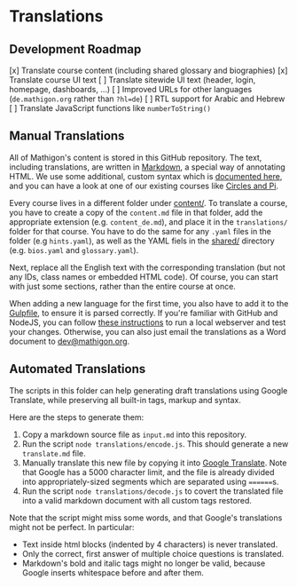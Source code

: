 # Translations

## Development Roadmap

[x] Translate course content (including shared glossary and biographies)
[x] Translate course UI text
[ ] Translate sitewide UI text (header, login, homepage, dashboards, …)
[ ] Improved URLs for other languages (`de.mathigon.org` rather than `?hl=de`)
[ ] RTL support for Arabic and Hebrew
[ ] Translate JavaScript functions like `numberToString()`

## Manual Translations

All of Mathigon's content is stored in this GitHub repository. The text, including translations, are written in [Markdown](https://github.com/adam-p/markdown-here/wiki/Markdown-Cheatsheet), a special way of annotating HTML. We use some additional, custom syntax which is [documented here](https://mathigon.io/markdown), and you can have a look at one of our existing courses like [Circles and Pi](https://raw.githubusercontent.com/mathigon/textbooks/master/content/circles-and-pi/content.md).

Every course lives in a different folder under [content/](https://github.com/mathigon/textbooks/tree/master/content). To translate a course, you have to create a copy of the `content.md` file in that folder, add the appropriate extension (e.g. `content_de.md`), and place it in the `translations/` folder for that course. You have to do the same for any `.yaml` files in the folder (e.g `hints.yaml`), as well as the YAML fiels in the [shared/](https://github.com/mathigon/textbooks/tree/master/content/shared) directory (e.g. `bios.yaml` and `glossary.yaml`).

Next, replace all the English text with the corresponding translation (but not any IDs, class names or embedded HTML code). Of course, you can start with just some sections, rather than the entire course at once.

When adding a new language for the first time, you also have to add it to the [Gulpfile](https://github.com/mathigon/textbooks/blob/master/gulpfile.js#L20), to ensure it is parsed correctly. If you're familiar with GitHub and NodeJS, you can follow [these instructions](https://github.com/mathigon/textbooks/blob/master/README.md) to run a local webserver and test your changes. Otherwise, you can also just email the translations as a Word document to dev@mathigon.org.

## Automated Translations

The scripts in this folder can help generating draft translations using Google Translate, while preserving all built-in tags, markup and syntax.

Here are the steps to generate them:

1. Copy a markdown source file as `input.md` into this repository.
2. Run the script `node translations/encode.js`. This should generate a new `translate.md` file.
3. Manually translate this new file by copying it into [Google Translate](https://translate.google.com). Note that Google has a 5000 character limit, and the file is already divided into appropriately-sized segments which are separated using `======`s.
4. Run the script `node translations/decode.js` to covert the translated file into a valid markdown document with all custom tags restored.

Note that the script might miss some words, and that Google's translations might not be perfect. In particular:

* Text inside html blocks (indented by 4 characters) is never translated.
* Only the correct, first answer of multiple choice questions is translated.
* Markdown's bold and italic tags might no longer be valid, because Google inserts whitespace before and after them.
